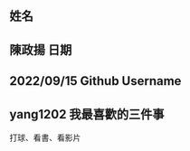 姓名
----
陳政揚
日期
----
2022/09/15
Github Username
---------------
yang1202
我最喜歡的三件事
---------------
打球、看書、看影片